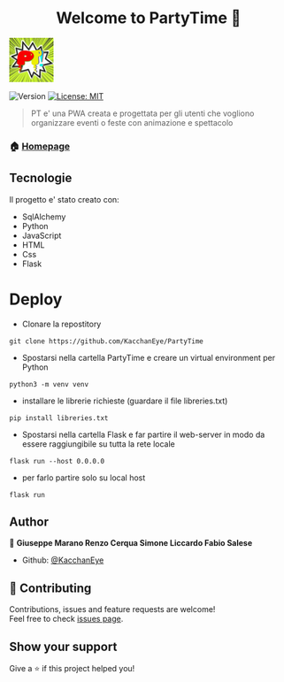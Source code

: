 <h1 align="center">Welcome to PartyTime 👋</h1> <img  src="PartyTime/website/static/images/logo.jpg" alt=""  width="80" height="80">
<p>
  <img alt="Version" src="https://img.shields.io/badge/version-1.0-blue.svg?cacheSeconds=2592000" />
  <a href="#" target="_blank">
    <img alt="License: MIT" src="https://img.shields.io/badge/License-MIT-yellow.svg" />
  </a>
</p>

> PT e' una PWA creata e progettata per gli utenti che vogliono organizzare eventi o feste con animazione e spettacolo

### 🏠 [Homepage](https://github.com/KacchanEye/PartyTime)


## Tecnologie
Il progetto e' stato creato con:
* SqlAlchemy
* Python
* JavaScript
* HTML
* Css
* Flask

# Deploy
- Clonare la repostitory
```
git clone https://github.com/KacchanEye/PartyTime
```
- Spostarsi nella cartella PartyTime e creare un virtual environment per Python
```
python3 -m venv venv
```
- installare le librerie richieste (guardare il file libreries.txt)
```
pip install libreries.txt
```
- Spostarsi nella cartella Flask e far partire il web-server in modo da essere raggiungibile su tutta la rete locale
```
flask run --host 0.0.0.0
```
- per farlo partire solo su local host
```
flask run
```


## Author

👤 **Giuseppe Marano Renzo Cerqua Simone Liccardo Fabio Salese**

* Github: [@KacchanEye](https://github.com/KacchanEye)

## 🤝 Contributing

Contributions, issues and feature requests are welcome!<br />Feel free to check [issues page](https://github.com/KacchanEye/PartyTime/issues). 

## Show your support

Give a ⭐️ if this project helped you!



